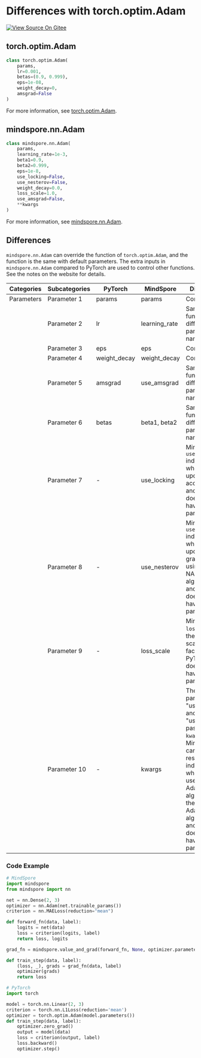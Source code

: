 # Differences with torch.optim.Adam

[![View Source On Gitee](https://mindspore-website.obs.cn-north-4.myhuaweicloud.com/website-images/r2.3.q1/resource/_static/logo_source_en.svg)](https://gitee.com/mindspore/docs/blob/r2.3.q1/docs/mindspore/source_en/note/api_mapping/pytorch_diff/Adam.md)

## torch.optim.Adam

```python
class torch.optim.Adam(
    params,
    lr=0.001,
    betas=(0.9, 0.999),
    eps=1e-08,
    weight_decay=0,
    amsgrad=False
)
```

For more information, see [torch.optim.Adam](https://pytorch.org/docs/1.8.0/optim.html#torch.optim.Adam).

## mindspore.nn.Adam

```python
class mindspore.nn.Adam(
    params,
    learning_rate=1e-3,
    beta1=0.9,
    beta2=0.999,
    eps=1e-8,
    use_locking=False,
    use_nesterov=False,  
    weight_decay=0.0,
    loss_scale=1.0,
    use_amsgrad=False,
    **kwargs
)
```

For more information, see [mindspore.nn.Adam](https://mindspore.cn/docs/en/r2.3.0rc1/api_python/nn/mindspore.nn.Adam.html#mindspore.nn.Adam).

## Differences

`mindspore.nn.Adam` can override the function of `torch.optim.Adam`, and the function is the same with default parameters. The extra inputs in `mindspore.nn.Adam` compared to PyTorch are used to control other functions. See the notes on the website for details.

| Categories | Subcategories |PyTorch | MindSpore | Difference |
| --- | ---   | ---   | ---        |---  |
| Parameters | Parameter 1 | params                     | params          | Consistent                                             |
|      | Parameter 2 | lr                        | learning_rate   | Same function, different parameter names                                |
|      | Parameter 3 | eps                       | eps             | Consistent                                        |
|      | Parameter 4 | weight_decay              | weight_decay    | Consistent                                             |
|      | Parameter 5 | amsgrad                   | use_amsgrad     | Same function, different parameter names                                  |
|      | Parameter 6 | betas                     | beta1, beta2    | Same function, different parameter names  |
|      | Parameter 7 | -                         | use_locking     | MindSpore `use_locking` indicates whether to update the accumulator, and PyTorch does not have this parameter |
|      | Parameter 8 | -                         | use_nesterov    | MindSpore `use_nesterov` indicates whether to update the gradient using the NAG algorithm, and PyTorch does not have this parameter     |
|      | Parameter 9 | -                         | loss_scale      | MindSpore `loss_scale` is the gradient scaling factor, and PyTorch does not have this parameter     |
|      | Parameter 10 | -                        | kwargs          | The parameters "use_lazy" and "use_offload" passed into `kwargs` in MindSpore can be resolved to indicate whether to use the Lazy Adam algorithm or the Offload Adam algorithm, and PyTorch does not have this parameter     |

### Code Example

```python
# MindSpore
import mindspore
from mindspore import nn

net = nn.Dense(2, 3)
optimizer = nn.Adam(net.trainable_params())
criterion = nn.MAELoss(reduction="mean")

def forward_fn(data, label):
    logits = net(data)
    loss = criterion(logits, label)
    return loss, logits

grad_fn = mindspore.value_and_grad(forward_fn, None, optimizer.parameters, has_aux=True)

def train_step(data, label):
    (loss, _), grads = grad_fn(data, label)
    optimizer(grads)
    return loss

# PyTorch
import torch

model = torch.nn.Linear(2, 3)
criterion = torch.nn.L1Loss(reduction='mean')
optimizer = torch.optim.Adam(model.parameters())
def train_step(data, label):
    optimizer.zero_grad()
    output = model(data)
    loss = criterion(output, label)
    loss.backward()
    optimizer.step()
```
